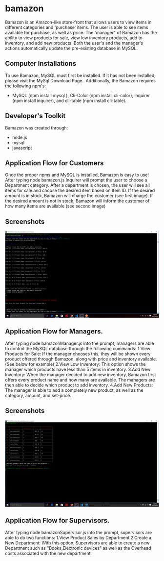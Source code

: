 # bamazon
Bamazon is an Amazon-like store-front that allows users to view items in different categories and 'purchase' items. The user is able to see items available for purchase, as well as price. The 'manager" of Bamazon has the ability to view products for sale, view low inventory products, add to inventory, and add new products. Both the user's and the manager's actions automatically update the pre-existing database in MySQL.

## Computer Installations ##
To use Bamazon, MySQL must first be installed. If it has not been installed, please visit the MySql Download Page.. Additionally, the Bamazon requires the following npm's: 
 * MySQL (npm install mysql ), Cli-Color (npm install cli-color), inquirer (npm install inquirer), and cli-table (npm install cli-table).

## Developer's Toolkit ##
Bamazon was created through:
* node.js
* mysql
* javascript

## Application Flow for Customers ##
Once the proper npms and MySQL is installed, Bamazon is easy to use! After typing node bamazon.js Inquirer will prompt the user to choose a Department category. After a department is chosen, the user will see all items for sale and choose the desired item based on Item ID. If the desired amount is in stock, Bamazon will charge the customer (see first image). If the desired amount is not in stock, Bamazon will inform the customer of how many items are available (see second image) 
## Screenshots

![customer](https://github.com/edivya/bamazon/blob/master/images/customer.jpg)

## Application Flow for Managers. ##
After typing node bamazonManager.js into the prompt, managers are able to control the MySQL database through the following commands:
1.View Products for Sale: If the manager chooses this, they will be shown every product offered through Bamazon, along with price and inventory available. (See below for example)
2.View Low Inventory: This option shows the manager which products have less than 5 items in inventory.
3.Add New Inventory: When the manager decided to add new inventory, Bamazon first offers every product name and how many are available. The managers are then able to decide which product to add inventory.
4.Add New Products: The manager is able to add a completely new product, as well as the category, amount, and set-price. 
## Screenshots

![manager](https://github.com/edivya/bamazon/blob/master/images/manager.jpg)

## Application Flow for Supervisors. ##
After typing node bamazonSupervisor.js into the prompt, supervisors are able to do two functions:
1.View Product Sales by Department
2.Create a New Department: With this option, Supervisors are able to create a new Department such as "Books,Electronic devices" as well as the Overhead costs associated with the new department.

